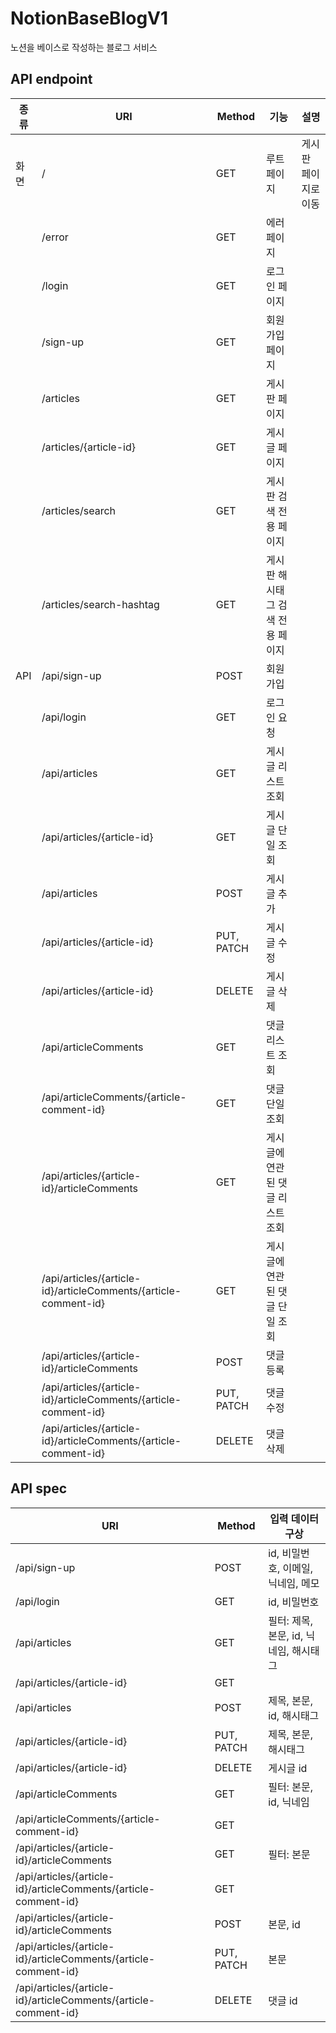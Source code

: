 # NotionBaseBlogV1
노션을 베이스로 작성하는 블로그 서비스

## API endpoint
|  종류  | URI                                  | Method       | 기능           | 설명                              |
|-------|--------------------------------------|--------------|---------------|--------------------------------|
| 화면   | /                                    | GET          | 루트 페이지   | 게시판 페이지로 이동                   |
|       | /error                               | GET          | 에러 페이지   |                                |
|       | /login                               | GET          | 로그인 페이지 |                                |
|       | /sign-up                             | GET          | 회원 가입 페이지 |                            |
|       | /articles                            | GET          | 게시판 페이지 |                                |
|       | /articles/{article-id}               | GET          | 게시글 페이지 |                                |
|       | /articles/search                     | GET          | 게시판 검색 전용 페이지 |                  |
|       | /articles/search-hashtag             | GET          | 게시판 해시태그 검색 전용 페이지 |      |
| API   | /api/sign-up                         | POST         | 회원 가입     |                                |
|       | /api/login                           | GET          | 로그인 요청   |                                |
|       | /api/articles                        | GET          | 게시글 리스트 조회 |                   |
|       | /api/articles/{article-id}           | GET          | 게시글 단일 조회 |                    |
|       | /api/articles                        | POST         | 게시글 추가   |                                |
|       | /api/articles/{article-id}           | PUT, PATCH   | 게시글 수정   |                                |
|       | /api/articles/{article-id}           | DELETE       | 게시글 삭제   |                                |
|       | /api/articleComments                 | GET          | 댓글 리스트 조회 |                        |
|       | /api/articleComments/{article-comment-id} | GET    | 댓글 단일 조회 |                            |
|       | /api/articles/{article-id}/articleComments | GET    | 게시글에 연관된 댓글 리스트 조회 |    |
|       | /api/articles/{article-id}/articleComments/{article-comment-id} | GET | 게시글에 연관된 댓글 단일 조회 |
|       | /api/articles/{article-id}/articleComments | POST   | 댓글 등록     |                                |
|       | /api/articles/{article-id}/articleComments/{article-comment-id} | PUT, PATCH | 댓글 수정 |   |
|       | /api/articles/{article-id}/articleComments/{article-comment-id} | DELETE | 댓글 삭제 |      |

## API spec
| URI                                          | Method       | 입력 데이터 구상                          |
|----------------------------------------------|--------------|------------------------------------------|
| /api/sign-up                                 | POST         | id, 비밀번호, 이메일, 닉네임, 메모         |
| /api/login                                   | GET          | id, 비밀번호                              |
| /api/articles                                | GET          | 필터: 제목, 본문, id, 닉네임, 해시태그     |
| /api/articles/{article-id}                   | GET          |                                          |
| /api/articles                                | POST         | 제목, 본문, id, 해시태그                  |
| /api/articles/{article-id}                   | PUT, PATCH   | 제목, 본문, 해시태그                      |
| /api/articles/{article-id}                   | DELETE       | 게시글 id                                 |
| /api/articleComments                         | GET          | 필터: 본문, id, 닉네임                    |
| /api/articleComments/{article-comment-id}    | GET          |                                          |
| /api/articles/{article-id}/articleComments   | GET          | 필터: 본문                                |
| /api/articles/{article-id}/articleComments/{article-comment-id} | GET   |                           |
| /api/articles/{article-id}/articleComments   | POST         | 본문, id                                  |
| /api/articles/{article-id}/articleComments/{article-comment-id} | PUT, PATCH | 본문             |
| /api/articles/{article-id}/articleComments/{article-comment-id} | DELETE | 댓글 id              |
